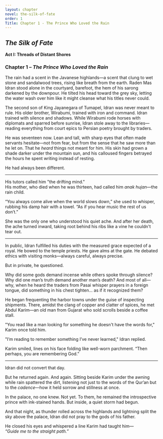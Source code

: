 ```yaml
---
layout: chapter
novel: the-silk-of-fate
order: 1
Title: Chapter 1 - The Prince Who Loved the Rain
---
```


## *The Silk of Fate*  
**Act I: Threads of Distant Shores**  
### Chapter 1 – *The Prince Who Loved the Rain*

The rain had a scent in the Javanese highlands—a scent that clung to wet stone and sandalwood trees, rising like breath from the earth. Raden Mas Idran stood alone in the courtyard, barefoot, the hem of his sarong darkened by the downpour. He tilted his head toward the grey sky, letting the water wash over him like it might cleanse what his titles never could.

The second son of King Jayanegara of Tumapel, Idran was never meant to rule. His older brother, Wirabumi, trained with iron and command. Idran trained with silence and shadows. While Wirabumi rode horses with diplomats and sparred before sunrise, Idran stole away to the libraries—reading everything from court epics to Persian poetry brought by traders.

He was seventeen now. Lean and tall, with sharp eyes that often made servants hesitate—not from fear, but from the sense that he saw more than he let on. That he *heard* things not meant for him. His skin had grown a shade darker under the mountain sun, and his calloused fingers betrayed the hours he spent writing instead of resting.

He had always been different.

---

His tutors called him "the drifting mind."  
His mother, who died when he was thirteen, had called him *anak hujan*—the rain child.

“You always come alive when the world slows down,” she used to whisper, rubbing his damp hair with a towel. “As if you hear music the rest of us don’t.”

She was the only one who understood his quiet ache. And after her death, the ache turned inward, taking root behind his ribs like a vine he couldn't tear out.

---

In public, Idran fulfilled his duties with the measured grace expected of a royal. He bowed to the temple priests. He gave alms at the gate. He debated ethics with visiting monks—always careful, always precise.

But in private, he questioned.

Why did some gods demand incense while others spoke through silence? Why did one man’s truth demand another man’s death? And most of all—why, when he heard the traders from Pasai whisper prayers in a foreign tongue, did something in his chest tighten... as if it recognized them?

He began frequenting the harbor towns under the guise of inspecting shipments. There, amidst the clang of copper and clatter of spices, he met Abdul Karim—an old man from Gujarat who sold scrolls beside a coffee stall.

"You read like a man looking for something he doesn't have the words for," Karim once told him.

"I’m reading to remember something I’ve never learned," Idran replied.

Karim smiled, lines on his face folding like well-worn parchment. “Then perhaps, you are remembering God.”

---

Idran did not convert that day.

But he returned again. And again. Sitting beside Karim under the awning while rain spattered the dirt, listening not just to the words of the Qur’an but to the *cadence*—how it held sorrow and stillness at once.

In the palace, no one knew. Not yet. To them, he remained the introspective prince with ink-stained hands. But inside, a quiet storm had begun.

And that night, as thunder rolled across the highlands and lightning split the sky above the palace, Idran did not pray to the gods of his father.

He closed his eyes and whispered a line Karim had taught him—  
*“Guide me to the straight path.”*